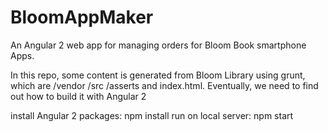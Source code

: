 # BloomAppMaker
An Angular 2 web app for managing orders for Bloom Book smartphone Apps.

In this repo, some content is generated from Bloom Library using grunt, which are /vendor /src /asserts and index.html.
Eventually, we need to find out how to build it with Angular 2

install Angular 2 packages:
  npm install
run on local server:
  npm start
